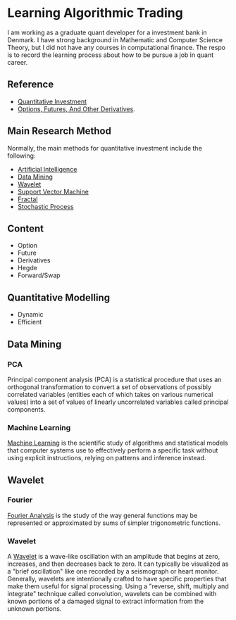 # Learning Algorithmic Trading

I am working as a graduate quant developer for a investment bank in Denmark. I have strong background in Mathematic and Computer Science Theory, but I did not have any courses in computational finance. The respo is to record the learning process about how to be pursue a job in quant career. 

## Reference
- [Quantitative Investment](http://www.cis.pku.edu.cn/faculty/vision/zlin/%E9%87%8F%E5%8C%96%E6%8A%95%E8%B5%84%E2%80%94%E2%80%94%E7%AD%96%E7%95%A5%E4%B8%8E%E6%8A%80%E6%9C%AF.pdf)
- [Options, Futures, And Other Derivatives](https://shamit8.files.wordpress.com/2014/11/options-futures-and-other-derivatives-8th-john.pdf).

## Main Research Method
Normally, the main methods for quantitative investment include the following:
- [Artificial Intelligence](https://en.wikipedia.org/wiki/Artificial_intelligence)
- [Data Mining](https://en.wikipedia.org/wiki/Data_mining)
- [Wavelet](https://en.wikipedia.org/wiki/Wavelet)
- [Support Vector Machine](https://en.wikipedia.org/wiki/Support-vector_machine)
- [Fractal](https://en.wikipedia.org/wiki/Fractal)
- [Stochastic Process](https://en.wikipedia.org/wiki/Stochastic_process)

## Content
- Option
- Future
- Derivatives
- Hegde
- Forward/Swap

## Quantitative Modelling
- Dynamic
- Efficient 

## Data Mining

### PCA
Principal component analysis (PCA) is a statistical procedure that uses an orthogonal transformation to convert a set of observations of possibly correlated variables (entities each of which takes on various numerical values) into a set of values of linearly uncorrelated variables called principal components. 

### Machine Learning
[Machine Learning](https://en.wikipedia.org/wiki/Machine_learning) is the scientific study of algorithms and statistical models that computer systems use to effectively perform a specific task without using explicit instructions, relying on patterns and inference instead. 

## Wavelet

### Fourier
[Fourier Analysis](http://www.people.fas.harvard.edu/~djmorin/waves/Fourier.pdf) is the study of the way general functions may be represented or approximated by sums of simpler trigonometric functions. 

### Wavelet
A [Wavelet](https://en.wikipedia.org/wiki/Wavelet) is a wave-like oscillation with an amplitude that begins at zero, increases, and then decreases back to zero. It can typically be visualized as a "brief oscillation" like one recorded by a seismograph or heart monitor. Generally, wavelets are intentionally crafted to have specific properties that make them useful for signal processing. Using a "reverse, shift, multiply and integrate" technique called convolution, wavelets can be combined with known portions of a damaged signal to extract information from the unknown portions. 
